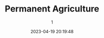 ---
index: 7229
title: "Permanent Agriculture"
subtitle: ""
author: 1
date: "2023-04-19 20:19:48"
date_gmt: "2023-04-19 18:19:48"
excerpt: ""
content: "<p>Undoubtedly, good food is the most essential when it concerns life and healthy-living. To live our lives, we require the nutrients contained in the foods we eat. The food we eat can either save us, weaken us or kill us.\r\n</p>\r\n<p>\r\nThere are two major ways we can obtain quality non-GMO foods; either we pay high prices and buy them from organic food stores or we plant them by ourselves.\r\nThe later is not only cheaper but guarantees highest quality of food.\r\n</p>\r\n<p>\r\nTo be able to have the culture of agriculture inculcated into our kids, we must teach our kids how to plant, nurture, harvest and store good.\r\n</p>\r\n<p>\r\nThis is the reason why ArtKids foundation has launched various kids-farming initiatives to transfer our knowledge of agriculture to our next generation who will also transfer theirs to their next generation. Endlessly so.\r\n</p>\r\n<p>\r\nApart from producing the food we consume, another advantage of farming is our interactions with mother nature via the soil, leaves and roots as we cultivate the land and plant seeds.\r\n</p>\r\n<p>\r\nIt's unbelievable that the world left agriculture for white-collar jobs. Its time to retrace our steps.\r\n</p>\r\n<p>\r\nLets go!!!!\r\n</p>\r\n\r\n            <figure class=\"image is-2by1 box effect-selena has-text-left has-text-white has-text-weight-semibold has-text-shadow\">\r\n                <div class=\"dcll-bgwrap\" style=\"background-color:#484327;\"></div><img src=\"data:image/gif;base64,R0lGODlhAQABAIABAEhDJwAAACwAAAAAAQABAAACAkQBADs=\" data-src=\"https://www.artkidsfoundation.org/app/uploads/2023/04/agric-2-135x180.jpg\" alt=\"\" width=\"135\" height=\"180\" class=\"lazyload alignnone size-medium wp-image-7254 dcll-image dcll-placeholder\" />\r\n\r\n                <figcaption>\r\n                    <p class=\"title has-text-white is-size-5-desktop is-size-6-touch\"></p>\r\n                    <p class=\"subtitle has-text-white is-size-6-desktop is-size-7-touch\"></p>\r\n                    <p class=\"content\"></p>\r\n                </figcaption>\r\n            </figure>\r\n\r\n"
status: "publish"
comment_status: "closed"
name: "permanent-agriculture"
modified: "2023-04-19 22:19:36"
modified_gmt: "2023-04-19 20:19:36"
content_filtered: ""
parent: 4475
guid: "https://www.artkidsfoundation.org/?page_id=7229"
type: "page"
comment_count: 0
categories: []
tags: []
---